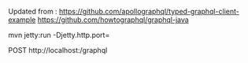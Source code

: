 Updated from :
https://github.com/apollographql/typed-graphql-client-example
https://github.com/howtographql/graphql-java

mvn jetty:run -Djetty.http.port=<port>

POST http://localhost:<port>/graphql
